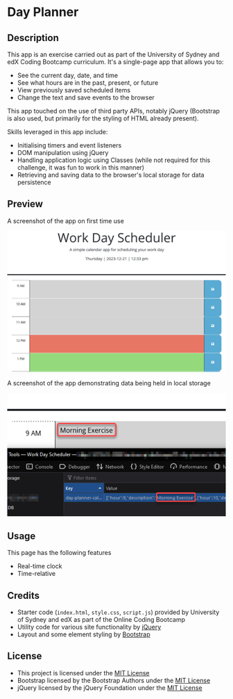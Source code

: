 # Day Planner
## Description
This app is an exercise carried out as part of the University of Sydney and edX Coding Bootcamp curriculum. It's a single-page app that allows you to:
- See the current day, date, and time
- See what hours are in the past, present, or future
- View previously saved scheduled items
- Change the text and save events to the browser

This app touched on the use of third party APIs, notably jQuery (Bootstrap is also used, but primarily for the styling of HTML already present).

Skills leveraged in this app include:
- Initialising timers and event listeners
- DOM manipulation using jQuery
- Handling application logic using Classes (while not required for this challenge, it was fun to work in this manner)
- Retrieving and saving data to the browser's local storage for data persistence

## Preview
A screenshot of the app on first time use

![A screenshot of part of the app from the first time loaded](./project/preview-001.png)

A screenshot of the app demonstrating data being held in local storage

![A screenshot of the app with a populated event, and its corresponding object reference in local storage](./project/preview-002.png)

## Usage
This page has the following features
- Real-time clock
- Time-relative 

## Credits
- Starter code (`index.html`, `style.css`, `script.js`) provided by University of Sydney and edX as part of the Online Coding Bootcamp
- Utility code for various site functionality by [jQuery](https://jquery.com/)
- Layout and some element styling by [Bootstrap](https://getbootstrap.com/)

## License
- This project is licensed under the [MIT License](./LICENSE)
- Bootstrap licensed by the Bootstrap Authors under the [MIT License](https://github.com/twbs/bootstrap/blob/main/LICENSE)
- jQuery licensed by the jQuery Foundation under the [MIT License](https://jquery.com/license/)